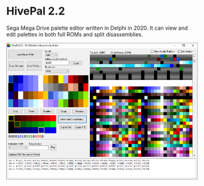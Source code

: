 # HivePal 2.2
Sega Mega Drive palette editor written in Delphi in 2020. It can view and edit palettes in both full ROMs and split disassemblies.

![HivePal](hivepal.png)